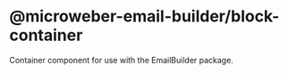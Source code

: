 # @microweber-email-builder/block-container

Container component for use with the EmailBuilder package.
